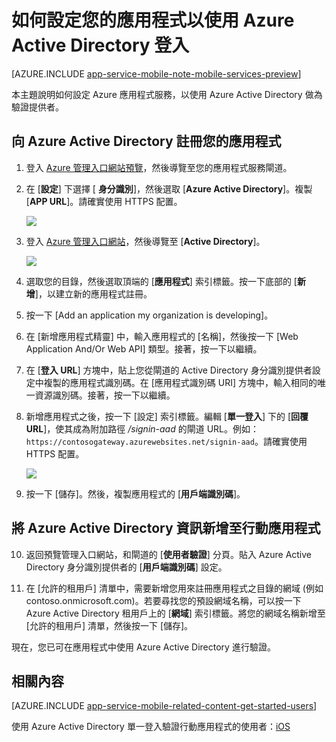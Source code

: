 <properties 
	pageTitle="如何為您的應用程式服務應用程式設定 Azure Active Directory 驗證" 
	description="了解如何為您的應用程式服務應用程式設定 Azure Active Directory 驗證。" 
	authors="mattchenderson" 
	services="app-service\mobile" 
	documentationCenter="" 
	manager="dwrede" 
	editor=""/>

<tags 
	ms.service="app-service-mobile" 
	ms.workload="mobile" 
	ms.tgt_pltfrm="na" 
	ms.devlang="multiple" 
	ms.topic="article" 
	ms.date="05/26/2015" 
	ms.author="mahender"/>

# 如何設定您的應用程式以使用 Azure Active Directory 登入

[AZURE.INCLUDE [app-service-mobile-note-mobile-services-preview](../../includes/app-service-mobile-note-mobile-services-preview.md)]

本主題說明如何設定 Azure 應用程式服務，以使用 Azure Active Directory 做為驗證提供者。

## <a name="register"> </a>向 Azure Active Directory 註冊您的應用程式

1. 登入 [Azure 管理入口網站預覽]，然後導覽至您的應用程式服務閘道。

2. 在 [**設定**] 下選擇 [ **身分識別**]，然後選取 [**Azure Active Directory**]。複製 [**APP URL**]。請確實使用 HTTPS 配置。

    ![][1]

3. 登入 [Azure 管理入口網站]，然後導覽至 [**Active Directory**]。

    ![][2]

4. 選取您的目錄，然後選取頂端的 [**應用程式**] 索引標籤。按一下底部的 [**新增**]，以建立新的應用程式註冊。

5. 按一下 [Add an application my organization is developing]。

6. 在 [新增應用程式精靈] 中，輸入應用程式的 [名稱]，然後按一下 [Web Application And/Or Web API] 類型。接著，按一下以繼續。

7. 在 [**登入 URL**] 方塊中，貼上您從閘道的 Active Directory 身分識別提供者設定中複製的應用程式識別碼。在 [應用程式識別碼 URI] 方塊中，輸入相同的唯一資源識別碼。接著，按一下以繼續。

8. 新增應用程式之後，按一下 [設定] 索引標籤。編輯 [**單一登入**] 下的 [**回覆 URL**]，使其成為附加路徑 _/signin-aad_ 的閘道 URL。例如：`https://contosogateway.azurewebsites.net/signin-aad`。請確實使用 HTTPS 配置。

    ![][3]

9. 按一下 [儲存]。然後，複製應用程式的 [**用戶端識別碼**]。

## <a name="secrets"> </a>將 Azure Active Directory 資訊新增至行動應用程式

10. 返回預覽管理入口網站，和閘道的 [**使用者驗證**] 分頁。貼入 Azure Active Directory 身分識別提供者的 [**用戶端識別碼**] 設定。
  
11. 在 [允許的租用戶] 清單中，需要新增您用來註冊應用程式之目錄的網域 (例如 contoso.onmicrosoft.com)。若要尋找您的預設網域名稱，可以按一下 Azure Active Directory 租用戶上的 [**網域**] 索引標籤。將您的網域名稱新增至[允許的租用戶] 清單，然後按一下 [儲存]。

現在，您已可在應用程式中使用 Azure Active Directory 進行驗證。

## <a name="related-content"> </a>相關內容

[AZURE.INCLUDE [app-service-mobile-related-content-get-started-users](../../includes/app-service-mobile-related-content-get-started-users.md)]

使用 Azure Active Directory 單一登入驗證行動應用程式的使用者：[iOS][ios-adal]

<!-- Images. -->

[1]: ./media/app-service-mobile-how-to-configure-active-directory-authentication-preview/app-service-aad-settings.png
[2]: ./media/app-service-mobile-how-to-configure-active-directory-authentication-preview/app-service-navigate-aad.png
[3]: ./media/app-service-mobile-how-to-configure-active-directory-authentication-preview/app-service-aad-app-configure.png

<!-- URLs. -->

[Azure 管理入口網站預覽]: https://portal.azure.com/
[Azure 管理入口網站]: https://manage.windowsazure.com/
[ios-adal]: ../app-service-mobile-dotnet-backend-xamarin-ios-aad-sso-preview.md
 

<!---HONumber=August15_HO6-->